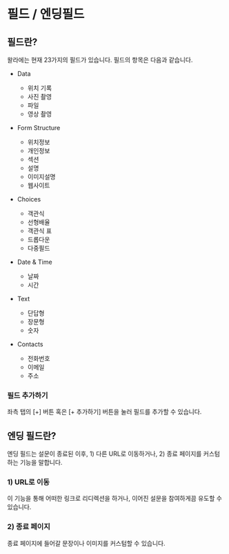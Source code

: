 # 필드 / 엔딩필드

## 필드란?

왈라에는 현재 23가지의 필드가 있습니다. 필드의 항목은 다음과 같습니다.

- Data
    - 위치 기록
    - 사진 촬영
    - 파일
    - 영상 촬영

- Form Structure
    - 위치정보
    - 개인정보
    - 섹션
    - 설명
    - 이미지설명
    - 웹사이트

- Choices
    - 객관식
    - 선형배율
    - 객관식 표
    - 드롭다운
    - 다중필드

- Date & Time
    - 날짜
    - 시간

- Text
    - 단답형
    - 장문형
    - 숫자

- Contacts
    - 전화번호
    - 이메일
    - 주소

### 필드 추가하기

좌측 탭의 [+] 버튼 혹은 [+ 추가하기] 버튼을 눌러 필드를 추가할 수 있습니다.

## 엔딩 필드란?

엔딩 필드는 설문이 종료된 이후, 1) 다른 URL로 이동하거나, 2) 종료 페이지를 커스텀 하는 기능을 말합니다.

### 1) URL로 이동

이 기능을 통해 어떠한 링크로 리디렉션을 하거나, 이어진 설문을 참여하게끔 유도할 수 있습니다.

### 2) 종료 페이지

종료 페이지에 들어갈 문장이나 이미지를 커스텀할 수 있습니다.